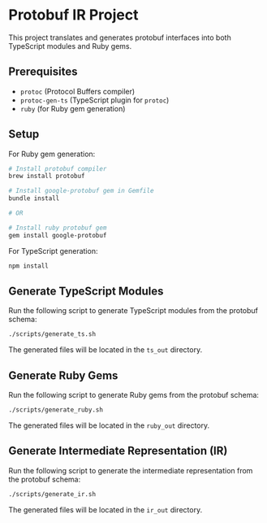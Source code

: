 # Protobuf IR Project

This project translates and generates protobuf interfaces into both TypeScript modules and Ruby gems.

## Prerequisites

- `protoc` (Protocol Buffers compiler)
- `protoc-gen-ts` (TypeScript plugin for `protoc`)
- `ruby` (for Ruby gem generation)

## Setup

For Ruby gem generation:

```sh
# Install protobuf compiler
brew install protobuf

# Install google-protobuf gem in Gemfile
bundle install

# OR

# Install ruby protobuf gem
gem install google-protobuf
```

For TypeScript generation:

```sh
npm install
```

## Generate TypeScript Modules

Run the following script to generate TypeScript modules from the protobuf schema:

```sh
./scripts/generate_ts.sh
```

The generated files will be located in the `ts_out` directory.

## Generate Ruby Gems

Run the following script to generate Ruby gems from the protobuf schema:

```sh
./scripts/generate_ruby.sh
```

The generated files will be located in the `ruby_out` directory.

## Generate Intermediate Representation (IR)

Run the following script to generate the intermediate representation from the protobuf schema:

```sh
./scripts/generate_ir.sh
```

The generated files will be located in the `ir_out` directory.

